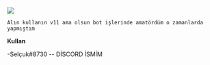 <img src="https://cdn.discordapp.com/attachments/784328192189530133/787441693997268992/Selampak.png">

`Alın kullanın v11 ama olsun bot işlerinde amatördüm o zamanlarda yapmıştım `

**Kullan**

-Selçuk#8730 -- DİSCORD İSMİM


